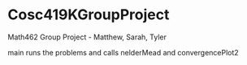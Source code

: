 # Cosc419KGroupProject
Math462 Group Project - Matthew, Sarah, Tyler

main runs the problems and calls nelderMead and convergencePlot2
